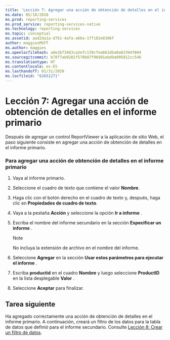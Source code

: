 ```yaml
---
title: 'Lección 7: Agregar una acción de obtención de detalles en el informe primario | Microsoft Docs'
ms.date: 05/18/2016
ms.prod: reporting-services
ms.prod_service: reporting-services-native
ms.technology: reporting-services
ms.topic: conceptual
ms.assetid: aad2da1a-d7b1-4afa-a66a-1ff102e8306f
author: maggiesMSFT
ms.author: maggies
ms.openlocfilehash: ade2bf3463ca2efc139cfea661dba0a83394f804
ms.sourcegitcommit: b78f7ab9281f570b87f96991ebd9a095812cc546
ms.translationtype: HT
ms.contentlocale: es-ES
ms.lasthandoff: 01/31/2020
ms.locfileid: "62651271"
---
```

# <a name="lesson-7-add-drillthrough-action-on-parent-report"></a>Lección 7: Agregar una acción de obtención de detalles en el informe primario
Después de agregar un control ReportViewer a la aplicación de sitio Web, el paso siguiente consiste en agregar una acción de obtención de detalles en el informe primario.  
  
### <a name="to-add-drillthrough-action-on-the-parent-report"></a>Para agregar una acción de obtención de detalles en el informe primario  
  
1.  Vaya al informe primario.  
  
2.  Seleccione el cuadro de texto que contiene el valor **Nombre**.  
  
3.  Haga clic con el botón derecho en el cuadro de texto y, después, haga clic en **Propiedades de cuadro de texto**.  
  
4.  Vaya a la pestaña **Acción** y seleccione la opción **Ir a informe** .  
  
5.  Escriba el nombre del informe secundario en la sección **Especificar un informe** .  
  
    > [!NOTE]
    > No incluya la extensión de archivo en el nombre del informe.  
  
6.  Seleccione **Agregar** en la sección **Usar estos parámetros para ejecutar el informe** .  
  
7.  Escriba **productid** en el cuadro **Nombre** y luego seleccione **ProductID** en la lista desplegable **Valor** .  
  
8.  Seleccione **Aceptar** para finalizar.  
  
## <a name="next-task"></a>Tarea siguiente  
Ha agregado correctamente una acción de obtención de detalles en el informe primario. A continuación, creará un filtro de los datos para la tabla de datos que definió para el informe secundario. Consulte [Lección 8: Crear un filtro de datos](../reporting-services/lesson-8-create-a-data-filter.md).  
  
  
  

